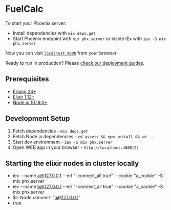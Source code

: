 # FuelCalc

To start your Phoenix server:

  * Install dependencies with `mix deps.get`
  * Start Phoenix endpoint with `mix phx.server` or inside IEx with `iex -S mix phx.server`

Now you can visit [`localhost:4000`](http://localhost:4000) from your browser.

Ready to run in production? Please [check our deployment guides](https://hexdocs.pm/phoenix/deployment.html).

## Prerequisites

- [Erlang 24+](http://www.erlang.org/download.html)
- [Elixir 1.12+](http://elixir-lang.org/install.html)
- [Node.js 10.19.0+](https://nodejs.org/en/download/)

## Development Setup
1. Fetch dependencies - `mix deps.get`
2. Fetch Node.js dependencies - `cd assets && npm install && cd ..`
3. Start dev environment - `iex -S mix phx.server`
4. Open WEB app in your browser - `http://localhost:4000(2)`

##  Starting the elixir nodes in cluster locally
* iex --name a@127.0.0.1 --erl "-connect_all true" --cookie "a_cookie" -S mix phx.server
* iex --name b@127.0.0.1 --erl "-connect_all true" --cookie "a_cookie" -S mix phx.server
* $> Node.connect :"a@127.0.0.1"
* _true_
